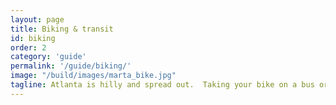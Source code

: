 ```yaml
---
layout: page
title: Biking & transit
id: biking
order: 2
category: 'guide'
permalink: '/guide/biking/'
image: "/build/images/marta_bike.jpg"
tagline: Atlanta is hilly and spread out.  Taking your bike on a bus or train for part of your journey can get you to your destination without breaking a sweat.
---
```

